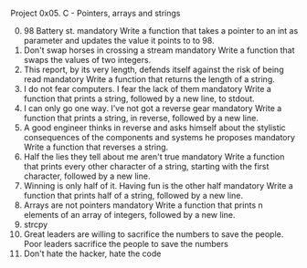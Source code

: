 Project
0x05. C - Pointers, arrays and strings

0. 98 Battery st.
mandatory
Write a function that takes a pointer to an int as parameter and updates the value it points to to 98.
1. Don't swap horses in crossing a stream
mandatory
Write a function that swaps the values of two integers.
2. This report, by its very length, defends itself against the risk of being read
mandatory
Write a function that returns the length of a string.
3. I do not fear computers. I fear the lack of them
mandatory
Write a function that prints a string, followed by a new line, to stdout.
4. I can only go one way. I've not got a reverse gear
mandatory
Write a function that prints a string, in reverse, followed by a new line.
5. A good engineer thinks in reverse and asks himself about the stylistic consequences of the components and systems he proposes
mandatory
Write a function that reverses a string.
6. Half the lies they tell about me aren't true
mandatory
Write a function that prints every other character of a string, starting with the first character, followed by a new line.
7. Winning is only half of it. Having fun is the other half
mandatory
Write a function that prints half of a string, followed by a new line.
8. Arrays are not pointers
mandatory
Write a function that prints n elements of an array of integers, followed by a new line.
9. strcpy
10. Great leaders are willing to sacrifice the numbers to save the people. Poor leaders sacrifice the people to save the numbers
11. Don't hate the hacker, hate the code

